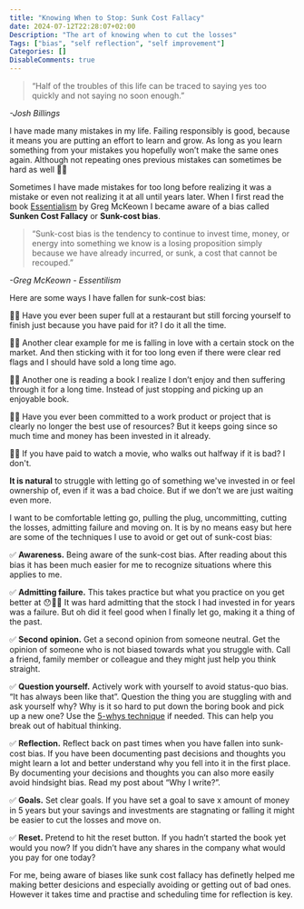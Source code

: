 ```yaml
---
title: "Knowing When to Stop: Sunk Cost Fallacy"
date: 2024-07-12T22:28:07+02:00
Description: "The art of knowing when to cut the losses"
Tags: ["bias", "self reflection", "self improvement"]
Categories: []
DisableComments: true
---
```


> “Half of the troubles of this life can be traced to saying yes too quickly and not saying no soon enough.”

*-Josh Billings*

I have made many mistakes in my life. Failing responsibly is good, because it means you are putting an effort to learn and grow. As long as you learn something from your mistakes you hopefully won’t make the same ones again. Although not repeating ones previous mistakes can sometimes be hard as well 🤦🏻

Sometimes I have made mistakes for too long before realizing it was a mistake or even not realizing it at all until years later. When I first read the book [Essentialism](https://www.goodreads.com/book/show/18077875-essentialism) by Greg McKeown I became aware of a bias called **Sunken Cost Fallacy** or **Sunk-cost bias**.

> “Sunk-cost bias is the tendency to continue to invest time, money, or energy into something we know is a losing proposition simply because we have already incurred, or sunk, a cost that cannot be recouped.” 

*-Greg McKeown - Essentilism*

Here are some ways I have fallen for sunk-cost bias:

🙋🏻 Have you ever been super full at a restaurant but still forcing yourself to finish just because you have paid for it? I do it all the time.

🙋🏻 Another clear example for me is falling in love with a certain stock on the market. And then sticking with it for too long even if there were clear red flags and I should have sold a long time ago. 

🙋🏻 Another one is reading a book I realize I don’t enjoy and then suffering through it for a long time. Instead of just stopping and picking up an enjoyable book. 

🙋🏻 Have you ever been committed to a work product or project that is clearly no longer the best use of resources? But it keeps going since so much time and money has been invested in it already.

🙋🏻 If you have paid to watch a movie, who walks out halfway if it is bad? I don't.

**It is natural** to struggle with letting go of something we've invested in or feel ownership of, even if it was a bad choice. But if we don’t we are just waiting even more.

I want to be comfortable letting go, pulling the plug, uncommitting, cutting the losses, admitting failure and moving on. It is by no means easy but here are some of the techniques I use to avoid or get out of sunk-cost bias:

✅ **Awareness.** Being aware of the sunk-cost bias. After reading about this bias it has been much easier for me to recognize situations where this applies to me.

✅ **Admitting failure.** This takes practice but what you practice on you get better at 😯💪🏻 It was hard admitting that the stock I had invested in for years was a failure. But oh did it feel good when I finally let go, making it a thing of the past.

✅ **Second opinion.** Get a second opinion from someone neutral. Get the opinion of someone who is not biased towards what you struggle with. Call a friend, family member or colleague and they might just help you think straight.

✅ **Question yourself.** Actively work with yourself to avoid status-quo bias. “It has always been like that”. Question the thing you are stuggling with and ask yourself why? Why is it so hard to put down the boring book and pick up a new one? Use the [5-whys technique](https://en.wikipedia.org/wiki/Five_whys) if needed. This can help you break out of habitual thinking. 

✅ **Reflection.** Reflect back on past times when you have fallen into sunk-cost bias. If you have been documenting past decisions and thoughts you might learn a lot and better understand why you fell into it in the first place. By documenting your decisions and thoughts you can also more easily avoid hindsight bias. Read my post about “Why I write?”.

✅ **Goals.** Set clear goals. If you have set a goal to save x amount of money in 5 years but your savings and investments are stagnating or falling it might be easier to cut the losses and move on.

✅ **Reset.** Pretend to hit the reset button. If you hadn’t started the book yet would you now? If you didn’t have any shares in the company what would you pay for one today?

For me, being aware of biases like sunk cost fallacy has definetly helped me making better desicions and especially avoiding or getting out of bad ones. However it takes time and practise and scheduling time for reflection is key.